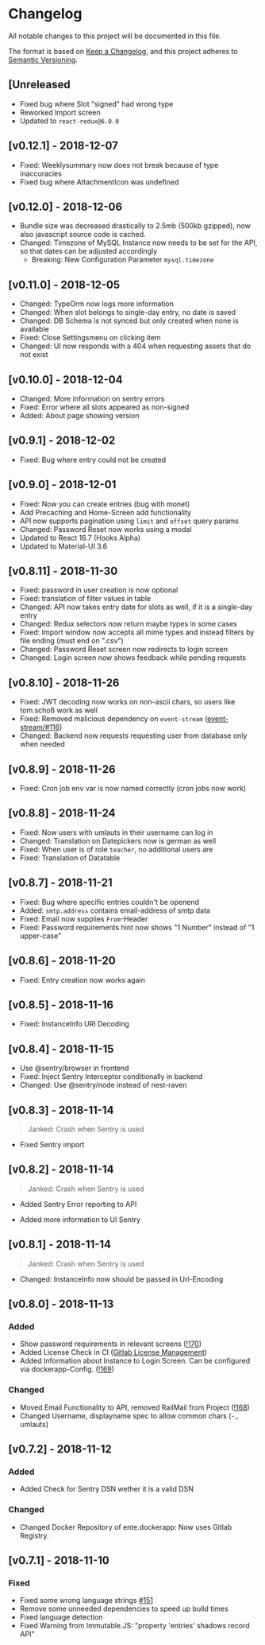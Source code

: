 # Changelog

All notable changes to this project will be documented in this file.

The format is based on [Keep a Changelog](https://keepachangelog.com/en/1.0.0/),
and this project adheres to [Semantic Versioning](https://semver.org/spec/v2.0.0.html).

## [Unreleased

* Fixed bug where Slot "signed" had wrong type
* Reworked Import screen
* Updated to `react-redux@6.0.0`

## [v0.12.1] - 2018-12-07

* Fixed: Weeklysummary now does not break because of type inaccuracies
* Fixed bug where AttachmentIcon was undefined

## [v0.12.0] - 2018-12-06

* Bundle size was decreased drastically to 2.5mb (500kb gzipped), now also javascript source code is cached.
* Changed: Timezone of MySQL Instance now needs to be set for the API, so that dates can be adjusted accordingly
  * Breaking: New Configuration Parameter `mysql.timezone`

## [v0.11.0] - 2018-12-05

* Changed: TypeOrm now logs more information
* Changed: When slot belongs to single-day entry, no date is saved
* Changed: DB Schema is not synced but only created when none is available
* Fixed: Close Settingsmenu on clicking item
* Changed: UI now responds with a 404 when requesting assets that do not exist

## [v0.10.0] - 2018-12-04

* Changed: More information on sentry errors
* Fixed: Error where all slots appeared as non-signed
* Added: About page showing version

## [v0.9.1] - 2018-12-02

* Fixed: Bug where entry could not be created

## [v0.9.0] - 2018-12-01

* Fixed: Now you can create entries (bug with monet)
* Add Precaching and Home-Screen add functionality
* API now supports pagination using `limit` and `offset` query params
* Changed: Password Reset now works using a modal
* Updated to React 16.7 (Hooks Alpha)
* Updated to Material-UI 3.6

## [v0.8.11] - 2018-11-30

* Fixed: password in user creation is now optional
* Fixed: translation of filter values in table
* Changed: API now takes entry date for slots as well, if it is a single-day entry
* Changed: Redux selectors now return maybe types in some cases
* Fixed: Import window now accepts all mime types and instead filters by file ending (must end on ".csv")
* Changed: Password Reset screen now redirects to login screen
* Changed: Login screen now shows feedback while pending requests

## [v0.8.10] - 2018-11-26

* Fixed: JWT decoding now works on non-ascii chars, so users like tom.schoß work as well
* Fixed: Removed malicious dependency on `event-stream` ([event-stream/#116](https://github.com/dominictarr/event-stream/issues/116))
* Changed: Backend now requests requesting user from database only when needed

## [v0.8.9] - 2018-11-26

* Fixed: Cron job env var is now named correctly (cron jobs now work)

## [v0.8.8] - 2018-11-24

* Fixed: Now users with umlauts in their username can log in
* Changed: Translation on Datepickers now is german as well
* Fixed: When user is of role `teacher`, no additional users are
* Fixed: Translation of Datatable

## [v0.8.7] - 2018-11-21

* Fixed: Bug where specific entries couldn't be openend
* Added: `smtp.address` contains email-address of smtp data
* Fixed: Email now supplies `From`-Header
* Fixed: Password requirements hint now shows "1 Number" instead of "1 upper-case"

## [v0.8.6] - 2018-11-20

* Fixed: Entry creation now works again

## [v0.8.5] - 2018-11-16

* Fixed: InstanceInfo URI Decoding

## [v0.8.4] - 2018-11-15

* Use @sentry/browser in frontend
* Fixed: Inject Sentry Interceptor conditionally in backend
* Changed: Use @sentry/node instead of nest-raven

## [v0.8.3] - 2018-11-14

> Janked: Crash when Sentry is used

* Fixed Sentry import

## [v0.8.2] - 2018-11-14

> Janked: Crash when Sentry is used

* Added Sentry Error reporting to API

* Added more information to UI Sentry

## [v0.8.1] - 2018-11-14

> Janked: Crash when Sentry is used

* Changed: InstanceInfo now should be passed in Url-Encoding

## [v0.8.0] - 2018-11-13

### Added

* Show password requirements in relevant screens ([!170](https://gitlab.com/Skn0tt/EntE/merge_requests/170))
* Added License Check in CI ([Gitlab License Management](https://docs.gitlab.com/ee/user/project/merge_requests/license_management.html))
* Added Information about Instance to Login Screen. Can be configured via dockerapp-Config. ([!169](https://gitlab.com/Skn0tt/EntE/merge_requests/169))

### Changed

* Moved Email Functionality to API, removed RailMail from Project ([!168](https://gitlab.com/Skn0tt/EntE/merge_requests/168))
* Changed Username, displayname spec to allow common chars (-., umlauts)

## [v0.7.2] - 2018-11-12

### Added

* Added Check for Sentry DSN wether it is a valid DSN

### Changed

* Changed Docker Repository of ente.dockerapp: Now uses Gitlab Registry.

## [v0.7.1] - 2018-11-10

### Fixed

* Fixed some wrong language strings [#151](https://gitlab.com/Skn0tt/EntE/issues/151)
* Remove some unneeded dependencies to speed up build times
* Fixed language detection
* Fixed Warning from Immutable.JS: "property 'entries' shadows record API"
